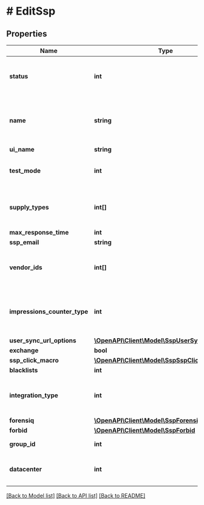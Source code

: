 # # EditSsp

## Properties

Name | Type | Description | Notes
------------ | ------------- | ------------- | -------------
**status** | **int** | Status. 1 - Active, 0 - Pause. Required. One of the ID values of parameter &#x60;statuses&#x60; in /constants is added to this parameter | [optional] 
**name** | **string** | RTB Name for endpoint (should only contain word characters, numbers, dashes, underscores. Should starts and ends with character or number) | [optional] 
**ui_name** | **string** | RTB Name for interface | [optional] 
**test_mode** | **int** | Test Mode. One of the ID values of parameter &#x60;test_mode&#x60; in /constants is added to this parameter | [optional] 
**supply_types** | **int[]** | Supply Types. One or more of the ID values of parameter &#x60;channels&#x60; in /constants is added to this parameter | [optional] 
**max_response_time** | **int** | Max response time | [optional] 
**ssp_email** | **string** | SSP email | [optional] 
**vendor_ids** | **int[]** | New implementation of required approval vendors. One or more vendor IDs given from response ssps/vendors | [optional] 
**impressions_counter_type** | **int** | Impressions counter type. One of the ID values of parameter &#x60;impressions_counter_type&#x60; in /constants is added to this parameter | [optional] 
**user_sync_url_options** | [**\OpenAPI\Client\Model\SspUserSyncUrlOptions**](SspUserSyncUrlOptions.md) |  | [optional] 
**exchange** | **bool** | Exchange | [optional] 
**ssp_click_macro** | [**\OpenAPI\Client\Model\SspSspClickMacro**](SspSspClickMacro.md) |  | [optional] 
**blacklists** | **int** | Blacklist ID | [optional] 
**integration_type** | **int** | Integration type. One of the ID values of parameter &#x60;rtb_integration_types&#x60; in /constants is added to this parameter | [optional] 
**forensiq** | [**\OpenAPI\Client\Model\SspForensiq**](SspForensiq.md) |  | [optional] 
**forbid** | [**\OpenAPI\Client\Model\SspForbid**](SspForbid.md) |  | [optional] 
**group_id** | **int** | Ssp group ID. **Only for Root** | [optional] 
**datacenter** | **int** | Datacenter. One of the ID values of parameter &#x60;datacenters&#x60; in /constants is added to this parameter | [optional] 

[[Back to Model list]](../../README.md#documentation-for-models) [[Back to API list]](../../README.md#documentation-for-api-endpoints) [[Back to README]](../../README.md)



